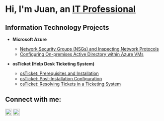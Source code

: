 <h1>Hi, I'm Juan, an <a href="https://www.linkedin.com/in/juan-antonio-martinez-medina-24562010a/">IT Professional</a></h1>

<h2> Information Technology Projects</h2>

- <b>Microsoft Azure</b>
  - [Network Security Groups (NSGs) and Inspecting Network Protocols](https://github.com/juanmtz03/azure-network-protocols)
  - [Configuring On-premises Active Directory within Azure VMs](https://github.com/juanmtz03/configure-ad)

- <b>osTicket (Help Desk Ticketing System)</b>
  - [osTicket: Prerequisites and Installation](https://github.com/juanmtz03/osticket-prereqs)
  - [osTicket: Post-Installation Configuration](https://github.com/juanmtz03/post-install-config)
  - [osTicket: Resolving Tickets in a Ticketing System](https://github.com/juanmtz03/ticket-lifecycle)

<h2>Connect with me:</h2>

[<img align="left" alt="Juan | LinkedIn" width="22px" src="https://cdn.jsdelivr.net/npm/simple-icons@v3/icons/linkedin.svg" />][linkedin]
[<img align="left" alt="Juan | Instagram" width="22px" src="https://cdn.jsdelivr.net/npm/simple-icons@v3/icons/instagram.svg" />][instagram]

[instagram]: https://www.instagram.com/juanchoos/
[linkedin]: https://www.linkedin.com/in/juan-antonio-martinez-medina-24562010a/
